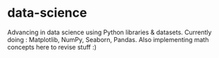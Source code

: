 # data-science
Advancing in data science using Python libraries & datasets.
Currently doing : Matplotlib, NumPy, Seaborn, Pandas.
Also implementing math concepts here to revise stuff :)
